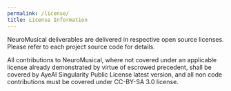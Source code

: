 ```yaml
---
permalink: /license/
title: License Information
---
```


NeuroMusical deliverables are delivered in respective open source licenses. Please refer to each project source code for details.

All contributions to NeuroMusical, where not covered under an applicable license already demonstrated by virtue of escrowed precedent, shall be covered by AyeAI Singularity Public License latest version, and all non code contributions must be covered under CC-BY-SA 3.0 license.
